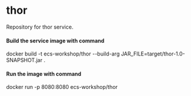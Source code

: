 # thor
Repository for thor service.

#### Build the service image with command

docker build -t ecs-workshop/thor --build-arg JAR_FILE=target/thor-1.0-SNAPSHOT.jar .

#### Run the image with command

docker run -p 8080:8080 ecs-workshop/thor
